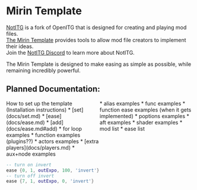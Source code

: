 # Mirin Template
[NotITG](https://notitg.heysora.net) is a fork of OpenITG that is designed for creating and playing mod files.
<br>
[The Mirin Template](https://www.github.com/XroOl/notitg-mirin) provides tools to allow mod file creators to implement their ideas.
<br>
Join the [NotITG Discord](https://uksrt.heysora.net/discord) to learn more about NotITG.

The Mirin Template is designed to make easing as simple as possible, while remaining incredibly powerful.


## Planned Documentation:
<div style="display:flex">
<div style="flex:50%" markdown="1">
How to set up the template (Installation instructions)
* [set](docs/set.md)
* [ease](docs/ease.md)
* [add](docs/ease.md#add)
* for loop examples
* function examples (plugins??)
* actors examples
* [extra players](docs/players.md)
* aux+node examples
</div>
<div style="flex:50%" markdown="1">
* alias examples
* func examples
* function ease examples (when it gets implemented)
* poptions examples
* aft examples
* shader examples
* mod list
* ease list
</div>
</div>


```lua
-- turn on invert
ease {0, 1, outExpo, 100, 'invert'}
-- turn off invert
ease {7, 1, outExpo, 0, 'invert'}
```
